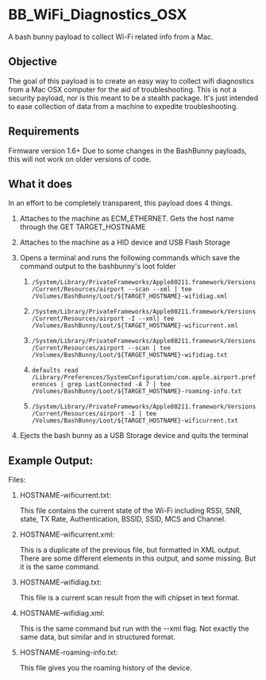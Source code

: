 # BB_WiFi_Diagnostics_OSX
A bash bunny payload to collect Wi-Fi related info from a Mac.

## Objective
The goal of this payload is to create an easy way to collect wifi diagnostics from a Mac OSX computer for the aid of troubleshooting.  This is not a security payload, nor is this meant to be a stealth package.  It's just intended to ease collection of data from a machine to expedite troubleshooting.

## Requirements
Firmware version 1.6+
Due to some changes in the BashBunny payloads, this will not work on older versions of code.

## What it does
In an effort to be completely transparent, this payload does 4 things.
1. Attaches to the machine as ECM_ETHERNET.  Gets the host name through the GET TARGET_HOSTNAME
2. Attaches to the machine as a HID device and USB Flash Storage
3. Opens a terminal and runs the following commands which save the command output to the bashbunny's loot folder
   1. ```/System/Library/PrivateFrameworks/Apple80211.framework/Versions/Current/Resources/airport --scan --xml | tee /Volumes/BashBunny/Loot/${TARGET_HOSTNAME}-wifidiag.xml```
   
   2. ```/System/Library/PrivateFrameworks/Apple80211.framework/Versions/Current/Resources/airport -I --xml| tee /Volumes/BashBunny/Loot/${TARGET_HOSTNAME}-wificurrent.xml```
   
   3. ```/System/Library/PrivateFrameworks/Apple80211.framework/Versions/Current/Resources/airport --scan | tee /Volumes/BashBunny/Loot/${TARGET_HOSTNAME}-wifidiag.txt```
   
   4. ```defaults read /Library/Preferences/SystemConfiguration/com.apple.airport.preferences | grep LastConnected -A 7 | tee /Volumes/BashBunny/Loot/${TARGET_HOSTNAME}-roaming-info.txt```
   
   5. ```/System/Library/PrivateFrameworks/Apple80211.framework/Versions/Current/Resources/airport -I | tee /Volumes/BashBunny/Loot/${TARGET_HOSTNAME}-wificurrent.txt```
   
4. Ejects the bash bunny as a USB Storage device and quits the terminal

## Example Output:

Files:
1. HOSTNAME-wificurrent.txt:

   This file contains the current state of the Wi-Fi including RSSI, SNR, state, TX Rate, Authentication, BSSID, SSID, MCS and Channel.

2. HOSTNAME-wificurrent.xml:

   This is a duplicate of the previous file, but formatted in XML output.  There are some different elements in this output, and some missing.  But it is the same command.
  
3. HOSTNAME-wifidiag.txt:

   This file is a current scan result from the wifi chipset in text format.

4. HOSTNAME-wifidiag.xml:

   This is the same command but run with the --xml flag.  Not exactly the same data, but similar and in structured format.

5. HOSTNAME-roaming-info.txt:

   This file gives you the roaming history of the device.
   
